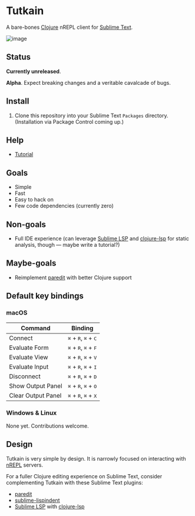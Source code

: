 # Tutkain

A bare-bones [Clojure] nREPL client for [Sublime Text].

![image](https://user-images.githubusercontent.com/31859/81447151-c7156480-9184-11ea-91a1-2b6de66c2bbe.png)

## Status

**Currently unreleased**.

**Alpha**. Expect breaking changes and a veritable cavalcade of bugs.

## Install

1. Clone this repository into your Sublime Text `Packages` directory.
   (Installation via Package Control coming up.)

## Help

* [Tutorial](doc/TUTORIAL.md)

## Goals

- Simple
- Fast
- Easy to hack on
- Few code dependencies (currently zero)

## Non-goals

- Full IDE experience (can leverage [Sublime LSP] and [clojure-lsp] for static
  analysis, though — maybe write a tutorial?)

## Maybe-goals

- Reimplement [paredit] with better Clojure support

## Default key bindings

### macOS

| Command | Binding |
| ------- | ------- |
| Connect | <kbd>⌘</kbd> + <kbd>R</kbd>, <kbd>⌘</kbd> + <kbd>C</kbd> |
| Evaluate Form | <kbd>⌘</kbd> + <kbd>R</kbd>, <kbd>⌘</kbd> + <kbd>F</kbd> |
| Evaluate View | <kbd>⌘</kbd> + <kbd>R</kbd>, <kbd>⌘</kbd> + <kbd>V</kbd> |
| Evaluate Input | <kbd>⌘</kbd> + <kbd>R</kbd>, <kbd>⌘</kbd> + <kbd>I</kbd> |
| Disconnect | <kbd>⌘</kbd> + <kbd>R</kbd>, <kbd>⌘</kbd> + <kbd>D</kbd> |
| Show Output Panel | <kbd>⌘</kbd> + <kbd>R</kbd>, <kbd>⌘</kbd> + <kbd>O</kbd> |
| Clear Output Panel | <kbd>⌘</kbd> + <kbd>R</kbd>, <kbd>⌘</kbd> + <kbd>X</kbd> |

### Windows & Linux

None yet. Contributions welcome.

## Design

Tutkain is very simple by design. It is narrowly focused on interacting with
[nREPL] servers.

For a fuller Clojure editing experience on Sublime Text, consider complementing
Tutkain with these Sublime Text plugins:

- [paredit]
- [sublime-lispindent]
- [Sublime LSP](https://github.com/sublimelsp/LSP/blob/master/docs/index.md#clojurea-nameclojure) with [clojure-lsp]

[clojure]: https://www.clojure.org
[clojure-lsp]: https://github.com/snoe/clojure-lsp
[nREPL]: https://nrepl.org
[Package Control]: https://www.packagecontrol.io
[paredit]: https://github.com/odyssomay/paredit
[sublime-lispindent]: https://github.com/odyssomay/sublime-lispindent
[Sublime LSP]: https://github.com/sublimelsp/LSP/blob/master/docs/index.md#clojurea-nameclojure
[Sublime Text]: https://www.sublimetext.com
